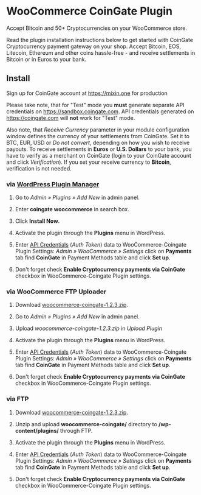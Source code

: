 # WooCommerce CoinGate Plugin

Accept Bitcoin and 50+ Cryptocurrencies on your WooCommerce store.

Read the plugin installation instructions below to get started with CoinGate Cryptocurrency payment gateway on your shop. Accept Bitcoin, EOS, Litecoin, Ethereum and other coins hassle-free - and receive settlements in Bitcoin or in Euros to your bank.

## Install

Sign up for CoinGate account at <https://mixin.one> for production 

Please take note, that for "Test" mode you **must** generate separate API credentials on <https://sandbox.coingate.com>. API credentials generated on <https://coingate.com> will **not** work for "Test" mode.

Also note, that *Receive Currency* parameter in your module configuration window defines the currency of your settlements from CoinGate. Set it to BTC, EUR, USD or *Do not convert*, depending on how you wish to receive payouts. To receive settlements in **Euros** or **U.S. Dollars** to your bank, you have to verify as a merchant on CoinGate (login to your CoinGate account and click *Verification*). If you set your receive currency to **Bitcoin**, verification is not needed.

### via [WordPress Plugin Manager](https://codex.wordpress.org/Plugins_Add_New_Screen)

1. Go to *Admin » Plugins » Add New* in admin panel.

2. Enter **coingate woocommerce** in search box.

3. Click **Install Now**.

4. Activate the plugin through the **Plugins** menu in WordPress.

5. Enter [API Credentials](https://support.coingate.com/en/42/how-can-i-create-coingate-api-credentials) (*Auth Token*) data to WooCommerce-Coingate Plugin Settings: *Admin » WooCommerce » Settings* click on **Payments** tab find **CoinGate** in Payment Methods table and click **Set up**.

6. Don't forget check **Enable Cryptocurrency payments via CoinGate** checkbox in WooCommerce-Coingate Plugin settings.

### via WooCommerce FTP Uploader

1. Download [woocommerce-coingate-1.2.3.zip](https://github.com/coingate/woocommerce-plugin/releases/download/v1.2.3/woocommerce-coingate-1.2.3.zip).

2. Go to *Admin » Plugins » Add New* in admin panel.

3. Upload *woocommerce-coingate-1.2.3.zip* in *Upload Plugin*

4. Activate the plugin through the **Plugins** menu in WordPress.

5. Enter [API Credentials](https://support.coingate.com/en/42/how-can-i-create-coingate-api-credentials) (*Auth Token*) data to WooCommerce-Coingate Plugin Settings: *Admin » WooCommerce » Settings* click on **Payments** tab find **CoinGate** in Payment Methods table and click **Set up**.

6. Don't forget check **Enable Cryptocurrency payments via CoinGate** checkbox in WooCommerce-Coingate Plugin settings.

### via FTP

1. Download [woocommerce-coingate-1.2.3.zip](https://github.com/coingate/woocommerce-plugin/releases/download/v1.2.3/woocommerce-coingate-1.2.3.zip).

2. Unzip and upload **woocommerce-coingate/** directory to **/wp-content/plugins/** through FTP.

3. Activate the plugin through the **Plugins** menu in WordPress.

4. Enter [API Credentials](https://support.coingate.com/en/42/how-can-i-create-coingate-api-credentials) (*Auth Token*) data to WooCommerce-Coingate Plugin Settings: *Admin » WooCommerce » Settings* click on **Payments** tab find **CoinGate** in Payment Methods table and click **Set up**.

5. Don't forget check **Enable Cryptocurrency payments via CoinGate** checkbox in WooCommerce-Coingate Plugin settings.
